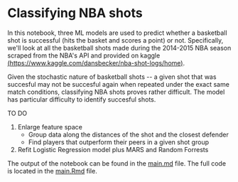 # Classifying NBA shots

In this notebook, three ML models are used to predict whether a basketball shot is successful (hits the basket and scores a point) or not. Specifically, we'll look at all the basketball shots made during the 2014-2015 NBA season scraped from the NBA's API and provided on kaggle [(https://www.kaggle.com/dansbecker/nba-shot-logs/home)](https://www.kaggle.com/dansbecker/nba-shot-logs/home).


Given the stochastic nature of basketball shots -- a given shot that was succesful may not be succesful again when repeated under the exact same match conditions, classifying NBA shots proves rather difficult. The model has particular difficulty to identify succesful shots.

TO DO

1.  Enlarge feature space
    -   Group data along the distances of the shot and the closest defender
    -   Find players that outperform their peers in a given shot group
2.  Refit Logistic Regression model plus MARS and Random Forrests

The output of the notebook can be found in the [main.md](main.md) file. The full code is located in the [main.Rmd](main.Rmd) file.
